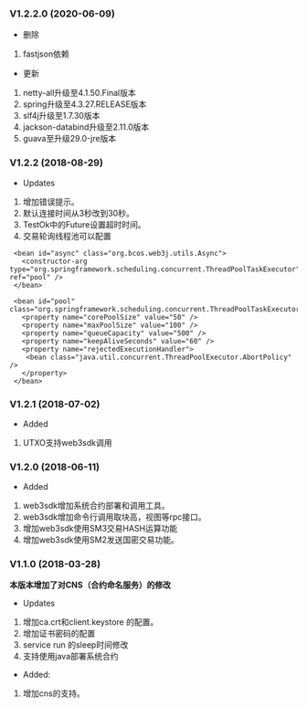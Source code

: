 ### V1.2.2.0 (2020-06-09)  
* 删除
1. fastjson依赖
* 更新
1. netty-all升级至4.1.50.Final版本
2. spring升级至4.3.27.RELEASE版本
3. slf4j升级至1.7.30版本
4. jackson-databind升级至2.11.0版本
5. guava至升级29.0-jre版本

### V1.2.2 (2018-08-29)

* Updates

1. 增加错误提示。
2. 默认连接时间从3秒改到30秒。
3. TestOk中的Future设置超时时间。
4. 交易轮询线程池可以配置
```
 <bean id="async" class="org.bcos.web3j.utils.Async">
   <constructor-arg type="org.springframework.scheduling.concurrent.ThreadPoolTaskExecutor" ref="pool" />
 </bean>

 <bean id="pool" class="org.springframework.scheduling.concurrent.ThreadPoolTaskExecutor">
   <property name="corePoolSize" value="50" />
   <property name="maxPoolSize" value="100" />
   <property name="queueCapacity" value="500" />
   <property name="keepAliveSeconds" value="60" />
   <property name="rejectedExecutionHandler">
    <bean class="java.util.concurrent.ThreadPoolExecutor.AbortPolicy" />
   </property>
 </bean>
```

### V1.2.1 (2018-07-02)

* Added

1. UTXO支持web3sdk调用

### V1.2.0 (2018-06-11)  

* Added
1. web3sdk增加系统合约部署和调用工具。
2. web3sdk增加命令行调用取块高，视图等rpc接口。
3. 增加web3sdk使用SM3交易HASH运算功能
4. 增加web3sdk使用SM2发送国密交易功能。
### V1.1.0 (2018-03-28)  
**本版本增加了对CNS（合约命名服务）的修改**
* Updates  
1. 增加ca.crt和client.keystore 的配置。
2. 增加证书密码的配置
3. service run 的sleep时间修改
4. 支持使用java部署系统合约
* Added:
1. 增加cns的支持。
